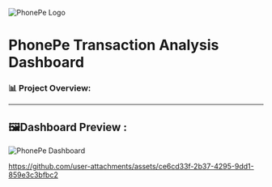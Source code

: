 ![PhonePe Logo](https://github.com/user-attachments/assets/a2b750e7-e75e-407b-b7aa-6b780be07d19)

# PhonePe Transaction Analysis Dashboard
### 📊 Project Overview:


---------------------------------------

## 🖼️Dashboard Preview :
![PhonePe Dashboard](https://github.com/user-attachments/assets/8773924b-4220-466f-9c96-f733751bb0fc)


https://github.com/user-attachments/assets/ce6cd33f-2b37-4295-9dd1-859e3c3bfbc2

